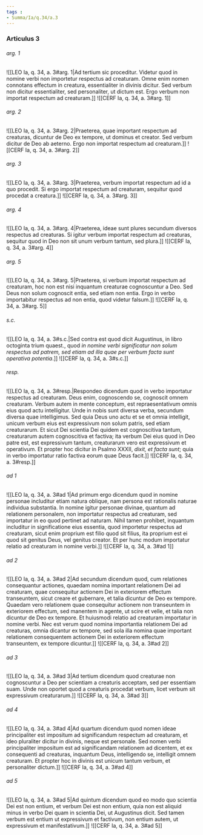 ```yaml
---
tags : 
- Summa/Ia/q.34/a.3
---
```


### Articulus 3

###### arg. 1
![[LEO Ia, q. 34, a. 3#arg. 1|Ad tertium sic proceditur. Videtur quod in nomine verbi non importetur respectus ad creaturam. Omne enim nomen connotans effectum in creatura, essentialiter in divinis dicitur. Sed verbum non dicitur essentialiter, sed personaliter, ut dictum est. Ergo verbum non importat respectum ad creaturam.]]
![[CERF Ia, q. 34, a. 3#arg. 1]]

###### arg. 2
![[LEO Ia, q. 34, a. 3#arg. 2|Praeterea, quae important respectum ad creaturas, dicuntur de Deo ex tempore, ut dominus et creator. Sed verbum dicitur de Deo ab aeterno. Ergo non importat respectum ad creaturam.]]
![[CERF Ia, q. 34, a. 3#arg. 2]]

###### arg. 3
![[LEO Ia, q. 34, a. 3#arg. 3|Praeterea, verbum importat respectum ad id a quo procedit. Si ergo importat respectum ad creaturam, sequitur quod procedat a creatura.]]
![[CERF Ia, q. 34, a. 3#arg. 3]]

###### arg. 4
![[LEO Ia, q. 34, a. 3#arg. 4|Praeterea, ideae sunt plures secundum diversos respectus ad creaturas. Si igitur verbum importat respectum ad creaturas, sequitur quod in Deo non sit unum verbum tantum, sed plura.]]
![[CERF Ia, q. 34, a. 3#arg. 4]]

###### arg. 5
![[LEO Ia, q. 34, a. 3#arg. 5|Praeterea, si verbum importat respectum ad creaturam, hoc non est nisi inquantum creaturae cognoscuntur a Deo. Sed Deus non solum cognoscit entia, sed etiam non entia. Ergo in verbo importabitur respectus ad non entia, quod videtur falsum.]]
![[CERF Ia, q. 34, a. 3#arg. 5]]

###### s.c.
![[LEO Ia, q. 34, a. 3#s.c.|Sed contra est quod dicit Augustinus, in libro octoginta trium quaest., quod *in nomine verbi significatur non solum respectus ad patrem, sed etiam ad illa quae per verbum facta sunt operativa potentia*.]]
![[CERF Ia, q. 34, a. 3#s.c.]]

###### resp.
![[LEO Ia, q. 34, a. 3#resp.|Respondeo dicendum quod in verbo importatur respectus ad creaturam. Deus enim, cognoscendo se, cognoscit omnem creaturam. Verbum autem in mente conceptum, est repraesentativum omnis eius quod actu intelligitur. Unde in nobis sunt diversa verba, secundum diversa quae intelligimus. Sed quia Deus uno actu et se et omnia intelligit, unicum verbum eius est expressivum non solum patris, sed etiam creaturarum. Et sicut Dei scientia Dei quidem est cognoscitiva tantum, creaturarum autem cognoscitiva et factiva; ita verbum Dei eius quod in Deo patre est, est expressivum tantum, creaturarum vero est expressivum et operativum. Et propter hoc dicitur in Psalmo XXXII, *dixit, et facta sunt*; quia in verbo importatur ratio factiva eorum quae Deus facit.]]
![[CERF Ia, q. 34, a. 3#resp.]]

###### ad 1
![[LEO Ia, q. 34, a. 3#ad 1|Ad primum ergo dicendum quod in nomine personae includitur etiam natura oblique, nam persona est rationalis naturae individua substantia. In nomine igitur personae divinae, quantum ad relationem personalem, non importatur respectus ad creaturam, sed importatur in eo quod pertinet ad naturam. Nihil tamen prohibet, inquantum includitur in significatione eius essentia, quod importetur respectus ad creaturam, sicut enim proprium est filio quod sit filius, ita proprium est ei quod sit genitus Deus, vel genitus creator. Et per hunc modum importatur relatio ad creaturam in nomine verbi.]]
![[CERF Ia, q. 34, a. 3#ad 1]]

###### ad 2
![[LEO Ia, q. 34, a. 3#ad 2|Ad secundum dicendum quod, cum relationes consequantur actiones, quaedam nomina important relationem Dei ad creaturam, quae consequitur actionem Dei in exteriorem effectum transeuntem, sicut creare et gubernare, et talia dicuntur de Deo ex tempore. Quaedam vero relationem quae consequitur actionem non transeuntem in exteriorem effectum, sed manentem in agente, ut scire et velle, et talia non dicuntur de Deo ex tempore. Et huiusmodi relatio ad creaturam importatur in nomine verbi. Nec est verum quod nomina importantia relationem Dei ad creaturas, omnia dicantur ex tempore, sed sola illa nomina quae important relationem consequentem actionem Dei in exteriorem effectum transeuntem, ex tempore dicuntur.]]
![[CERF Ia, q. 34, a. 3#ad 2]]

###### ad 3
![[LEO Ia, q. 34, a. 3#ad 3|Ad tertium dicendum quod creaturae non cognoscuntur a Deo per scientiam a creaturis acceptam, sed per essentiam suam. Unde non oportet quod a creaturis procedat verbum, licet verbum sit expressivum creaturarum.]]
![[CERF Ia, q. 34, a. 3#ad 3]]

###### ad 4
![[LEO Ia, q. 34, a. 3#ad 4|Ad quartum dicendum quod nomen ideae principaliter est impositum ad significandum respectum ad creaturam, et ideo pluraliter dicitur in divinis, neque est personale. Sed nomen verbi principaliter impositum est ad significandam relationem ad dicentem, et ex consequenti ad creaturas, inquantum Deus, intelligendo se, intelligit omnem creaturam. Et propter hoc in divinis est unicum tantum verbum, et personaliter dictum.]]
![[CERF Ia, q. 34, a. 3#ad 4]]

###### ad 5
![[LEO Ia, q. 34, a. 3#ad 5|Ad quintum dicendum quod eo modo quo scientia Dei est non entium, et verbum Dei est non entium, quia non est aliquid minus in verbo Dei quam in scientia Dei, ut Augustinus dicit. Sed tamen verbum est entium ut expressivum et factivum, non entium autem, ut expressivum et manifestativum.]]
![[CERF Ia, q. 34, a. 3#ad 5]]

